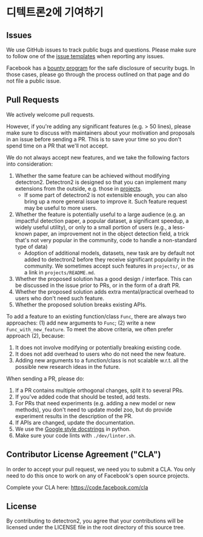 # 디텍트론2에 기여하기

## Issues
We use GitHub issues to track public bugs and questions.
Please make sure to follow one of the
[issue templates](https://github.com/facebookresearch/detectron2/issues/new/choose)
when reporting any issues.

Facebook has a [bounty program](https://www.facebook.com/whitehat/) for the safe
disclosure of security bugs. In those cases, please go through the process
outlined on that page and do not file a public issue.

## Pull Requests
We actively welcome pull requests.

However, if you're adding any significant features (e.g. > 50 lines), please
make sure to discuss with maintainers about your motivation and proposals in an issue
before sending a PR. This is to save your time so you don't spend time on a PR that we'll not accept.

We do not always accept new features, and we take the following
factors into consideration:

1. Whether the same feature can be achieved without modifying detectron2.
   Detectron2 is designed so that you can implement many extensions from the outside, e.g.
   those in [projects](https://github.com/facebookresearch/detectron2/tree/master/projects).
   * If some part of detectron2 is not extensible enough, you can also bring up a more general issue to
     improve it. Such feature request may be useful to more users.
2. Whether the feature is potentially useful to a large audience (e.g. an impactful detection paper, a popular dataset,
   a significant speedup, a widely useful utility),
   or only to a small portion of users (e.g., a less-known paper, an improvement not in the object
   detection field, a trick that's not very popular in the community, code to handle a non-standard type of data)
   * Adoption of additional models, datasets, new task are by default not added to detectron2 before they
     receive significant popularity in the community.
     We sometimes accept such features in `projects/`, or as a link in `projects/README.md`.
3. Whether the proposed solution has a good design / interface. This can be discussed in the issue prior to PRs, or
   in the form of a draft PR.
4. Whether the proposed solution adds extra mental/practical overhead to users who don't
   need such feature.
5. Whether the proposed solution breaks existing APIs.

To add a feature to an existing function/class `Func`, there are always two approaches:
(1) add new arguments to `Func`; (2) write a new `Func_with_new_feature`.
To meet the above criteria, we often prefer approach (2), because:

1. It does not involve modifying or potentially breaking existing code.
2. It does not add overhead to users who do not need the new feature.
3. Adding new arguments to a function/class is not scalable w.r.t. all the possible new research ideas in the future.

When sending a PR, please do:

1. If a PR contains multiple orthogonal changes, split it to several PRs.
2. If you've added code that should be tested, add tests.
3. For PRs that need experiments (e.g. adding a new model or new methods),
   you don't need to update model zoo, but do provide experiment results in the description of the PR.
4. If APIs are changed, update the documentation.
5. We use the [Google style docstrings](https://www.sphinx-doc.org/en/master/usage/extensions/napoleon.html) in python.
6. Make sure your code lints with `./dev/linter.sh`.


## Contributor License Agreement ("CLA")
In order to accept your pull request, we need you to submit a CLA. You only need
to do this once to work on any of Facebook's open source projects.

Complete your CLA here: <https://code.facebook.com/cla>

## License
By contributing to detectron2, you agree that your contributions will be licensed
under the LICENSE file in the root directory of this source tree.
